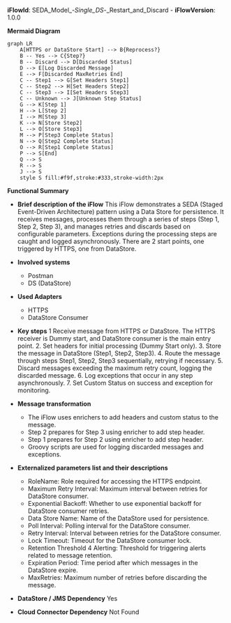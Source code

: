 **iFlowId**: SEDA_Model_-_Single_DS_-_Restart_and_Discard - **iFlowVersion**: 1.0.0

**Mermaid Diagram**
```mermaid
graph LR
    A[HTTPS or DataStore Start] --> B{Reprocess?}
    B -- Yes --> C{Step?}
    B -- Discard --> D[Discarded Status]
    D --> E[Log Discarded Message]
    E --> F[Discarded MaxRetries End]
    C -- Step1 --> G[Set Headers Step1]
    C -- Step2 --> H[Set Headers Step2]
    C -- Step3 --> I[Set Headers Step3]
    C -- Unknown --> J[Unknown Step Status]
    G --> K[Step 1]
    H --> L[Step 2]
    I --> M[Step 3]
    K --> N[Store Step2]
    L --> O[Store Step3]
    M --> P[Step3 Complete Status]
    N --> Q[Step2 Complete Status]
    O --> R[Step1 Complete Status]
    P --> S[End]
    Q --> S
    R --> S
    J --> S
    style S fill:#f9f,stroke:#333,stroke-width:2px
```
**Functional Summary**
- **Brief description of the iFlow**
This iFlow demonstrates a SEDA (Staged Event-Driven Architecture) pattern using a Data Store for persistence. It receives messages, processes them through a series of steps (Step 1, Step 2, Step 3), and manages retries and discards based on configurable parameters. Exceptions during the processing steps are caught and logged asynchronously. There are 2 start points, one triggered by HTTPS, one from DataStore.

- **Involved systems**
    - Postman
    - DS (DataStore)

- **Used Adapters**
    - HTTPS
    - DataStore Consumer

- **Key steps**
    1  Receive message from HTTPS or DataStore. The HTTPS receiver is Dummy start, and DataStore consumer is the main entry point.
    2.  Set headers for initial processing (Dummy Start only).
    3.  Store the message in DataStore (Step1, Step2, Step3).
    4.  Route the message through steps Step1, Step2, Step3 sequentially, retrying if necessary.
    5.  Discard messages exceeding the maximum retry count, logging the discarded message.
    6.  Log exceptions that occur in any step asynchronously.
    7.  Set Custom Status on success and exception for monitoring.

- **Message transformation**
    - The iFlow uses enrichers to add headers and custom status to the message.
    - Step 2 prepares for Step 3 using enricher to add step header.
    - Step 1 prepares for Step 2 using enricher to add step header.
    - Groovy scripts are used for logging discarded messages and exceptions.

- **Externalized parameters list and their descriptions**
    - RoleName: Role required for accessing the HTTPS endpoint.
    - Maximum Retry Interval: Maximum interval between retries for DataStore consumer.
    - Exponential Backoff: Whether to use exponential backoff for DataStore consumer retries.
    - Data Store Name: Name of the DataStore used for persistence.
    - Poll Interval: Polling interval for the DataStore consumer.
    - Retry Interval: Interval between retries for the DataStore consumer.
    - Lock Timeout: Timeout for the DataStore consumer lock.
    - Retention Threshold 4 Alerting: Threshold for triggering alerts related to message retention.
    - Expiration Period: Time period after which messages in the DataStore expire.
    - MaxRetries: Maximum number of retries before discarding the message.

- **DataStore / JMS Dependency**
Yes

- **Cloud Connector Dependency**
Not Found
